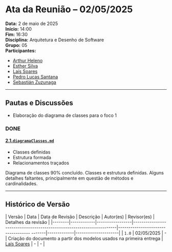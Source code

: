 # Ata da Reunião – 02/05/2025

**Data:** 2 de maio de 2025<br>
**Início:** 14:00<br> 
**Fim:** 16:30<br>
**Disciplina:** Arquitetura e Desenho de Software  
**Grupo:** 05  
**Participantes:**
- [Arthur Heleno](https://github.com/arthur-heleno)
- [Esther Silva](https://github.com/esthersousa)
- [Laís Soares](https://github.com/Laisczt)
- [Pedro Lucas Santana](https://github.com/pedrolucas12)
- [Sebastián Zuzunaga](https://github.com/sebazac332)

---

## Pautas e Discussões

- Elaboração do diagrama de classes para o foco 1

### DONE

#### [2.1.`diagramaClasses.md`](/Modelagem/2.1.ModelagemEstatica/diagramaClasses.md)
- Classes definidas
- Estrutura formada
- Relacionamentos traçados

Diagrama de classes 90% concluído. Classes e estrutura definidas. Alguns detalhes faltantes, principalmente em questão de métodos e cardinalidades.

---

## Histórico de Versão

| Versão | Data       | Data de Revisão | Descrição                                                            | Autor(es)                                 | Revisor(es) | Detalhes da revisão |
|--------|------------|-----------------|----------------------------------------------------------------------|----------------------------------- -------|-------------|---------------------|
| `1.0`  | 02/05/2025 |        -        | Criação do documento a partir dos modelos usados na primeira entrega | [Laís Soares](https://github.com/Laisczt) | - | - |
